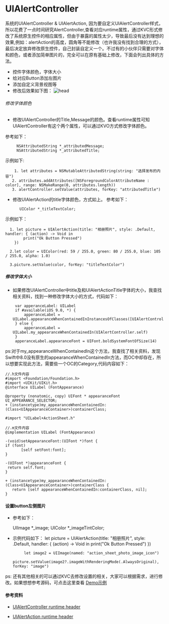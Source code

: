 # UIAlertController


  系统的UIAlertController & UIAlertAction, 因为要自定义UIAlertController样式，所以花费了一点时间研究AlertController,查看对应runtime属性，通过KVC形式修改了系统原生控件的相应属性，但由于暴露的属性太少，导致最后没有达到理想的效果,例如：alertAction的高度，圆角等不能修改（也许我没有找到合理的方式），最后决定放弃修改原生控件，自己封装自定义一个。不过有的小伙伴只需要对字体和颜色，或者添加简单图片的，完全可以在原有基础上修改，下面会列出具体的方法。
  
  - 控件字体颜色，字体大小
  - 给对应Button添加左图片
  - 添加自定义背景视图等
  - 修改后效果如下图：
  ![head](https://github.com/zfx5130/UIAlertController/blob/master/test.gif)
  
###### 修改字体颜色

  - 修改UIAlertController的Title,Message的颜色。查看runtime属性可知UIAlertController有这个两个属性，可以通过KVO方式修改字体颜色。
 
参考如下：
  
         NSAttributedString *_attributedMessage;
         NSAttributedString *_attributedTitle;
                  
                  
示例如下:

  	    1. let attributes = NSMutableAttributedString(string: "选择发布的内容") 
 	   2. attributes.addAttributes([NSForegroundColorAttributeName :  	   color], range: NSMakeRange(0, attributes.length))
	   3. alertController.setValue(attributes, forKey: "attributedTitle")
	 
- 修改UIAlertAction的title字体颜色，方式如上。
参考如下：

		 UIColor *_titleTextColor; 

示例如下：
     
      1. let picture = UIAlertAction(title: "相册照片", style: .Default, handler: { (action) -> Void in
            print("Ok Button Pressed")
        })
        
      2.let color = UIColor(red: 59 / 255.0, green: 80 / 255.0, blue: 105 / 255.0, alpha: 1.0)
      
      3.picture.setValue(color, forKey: "titleTextColor")
      
          
##### 修改字体大小
 	
 - 如果修改UIAlertController中title及和UIAlertActionTitle字体的大小，我查找相关资料，找到一种修改字体大小的方式，代码如下：
 	
 	
 		var apperanceLabel: UILabel
        if #available(iOS 9.0, *) {
            apperanceLabel = UILabel.appearanceWhenContainedInInstancesOfClasses([UIAlertController.self])
        } else {
            apperanceLabel = UILabel.my_appearanceWhenContainedIn(UIAlertController.self)
        }
        apperanceLabel.appearanceFont = UIFont.boldSystemFontOfSize(14)
        
ps:对于my_appearanceWhenContainedIn这个方法，我查找了相关资料，发现Swift中8.0没有原生的appearanceWhenContainedIn方法，而OC中却存在，所以想要实现此方法，需要些一个OC的Category,代码内容如下：

	//.h文件内容
	#import <Foundation/Foundation.h>
    #import <UIKit/UIKit.h>
	@interface UILabel (FontAppearance)
		
	@property (nonatomic, copy) UIFont * appearanceFont UI_APPEARANCE_SELECTOR;				
	+ (instancetype)my_appearanceWhenContainedIn:(Class<UIAppearanceContainer>)containerClass;
		
	#import "UILabel+ActionSheet.h"

	//.m文件内容
	@implementation UILabel (FontAppearance)

	-(void)setAppearanceFont:(UIFont *)font {
    if (font)
     	   [self setFont:font];
	}

	-(UIFont *)appearanceFont {
   	 return self.font;
	}

	+ (instancetype)my_appearanceWhenContainedIn:(Class<UIAppearanceContainer>)containerClass {
  	   return [self appearanceWhenContainedIn:containerClass, nil];
	}

#### 设置button左侧图片
 
 - 参考如下：
 
     UIImage *_image;
     UIColor *_imageTintColor;

 - 示例代码如下： 
 		 	let picture = UIAlertAction(title: "相册照片", style: .Default, handler: { (action) -> Void in
            print("Ok Button Pressed")
        })
        
       	 	let image2 = UIImage(named: "action_sheet_photo_image_icon")
        	picture.setValue(image2?.imageWithRenderingMode(.AlwaysOriginal), forKey: "image")
        


ps: 还有其他相关的可以通过KVC去修改设置的相关，大家可以根据需求，进行修改。如果想想参考源码，可点击这里查看
 [Demo示例](https://github.com/zfx5130/UIAlertController/blob/master/TestViewController.swift)
	
  
#### 参考资料

  - [UIAlertController runtime header](https://github.com/nst/iOS-Runtime-Headers/blob/master/Frameworks/UIKit.framework/UIAlertController.h)
  
  - [UIAlertAction runtime header](https://github.com/nst/iOS-Runtime-Headers/blob/master/Frameworks/UIKit.framework/UIAlertAction.h)
  
  
